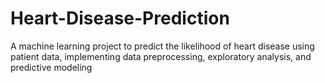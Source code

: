 # Heart-Disease-Prediction
A machine learning project to predict the likelihood of heart disease using patient data, implementing data preprocessing, exploratory analysis, and predictive modeling
